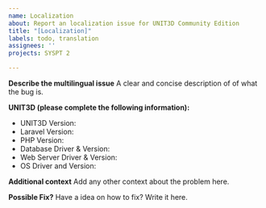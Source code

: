 ```yaml
---
name: Localization
about: Report an localization issue for UNIT3D Community Edition
title: "[Localization]"
labels: todo, translation
assignees: ''
projects: SYSPT 2

---
```


**Describe the multilingual issue**
A clear and concise description of of what the bug is.

**UNIT3D (please complete the following information):**
- UNIT3D Version:
- Laravel Version:
- PHP Version:
- Database Driver & Version:
- Web Server Driver & Version:
- OS Driver and Version:

**Additional context**
Add any other context about the problem here.

**Possible Fix?**
Have a idea on how to fix? Write it here.

